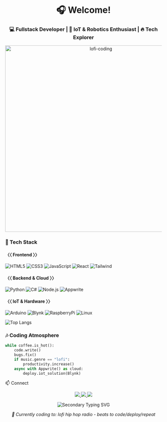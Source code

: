 <h1 align="center">🎧 Welcome! </h1>
<h3 align="center">💻 Fullstack Developer | 🤖 IoT & Robotics Enthusiast | 🔥 Tech Explorer</h3>

<p align="center">
  <img src="https://i.makeagif.com/media/4-05-2022/FvBVst.gif" alt="lofi-coding" width="600">
</p>


### **🚀 Tech Stack**

#### **〈〈 Frontend 〉〉**
![HTML5](https://img.shields.io/badge/-HTML5-%23E44D27?style=flat&logo=html5&logoColor=white)
![CSS3](https://img.shields.io/badge/-CSS3-%231572B6?style=flat&logo=css3)
![JavaScript](https://img.shields.io/badge/-JavaScript-%23F7DF1E?style=flat&logo=javascript&logoColor=black)
![React](https://img.shields.io/badge/-React-%2361DAFB?style=flat&logo=react&logoColor=black)
![Tailwind](https://img.shields.io/badge/-Tailwind-%2306B6D4?style=flat&logo=tailwindcss)

#### **〈〈 Backend & Cloud 〉〉**
![Python](https://img.shields.io/badge/-Python-%233776AB?style=flat&logo=python&logoColor=white)
![C#](https://img.shields.io/badge/-C%23-%23239120?style=flat&logo=c-sharp&logoColor=white)
![Node.js](https://img.shields.io/badge/-Node.js-%23339933?style=flat&logo=node.js&logoColor=white)
![Appwrite](https://img.shields.io/badge/-Appwrite-%23F02E65?style=flat&logo=appwrite&logoColor=white)

#### **〈〈 IoT & Hardware 〉〉**
![Arduino](https://img.shields.io/badge/-Arduino-%2300979D?style=flat&logo=arduino)
![Blynk](https://img.shields.io/badge/-Blynk-%235C6BC0?style=flat&logo=blynk&logoColor=white)
![RaspberryPi](https://img.shields.io/badge/-RPi-%23C51A4A?style=flat&logo=raspberry-pi)
![Linux](https://img.shields.io/badge/-Linux-%23FCC624?style=flat&logo=linux)



![Top Langs](https://github-readme-stats.vercel.app/api/top-langs/?username=Astheria23&hide=css,scss,php,c%23,html&theme=tokyonight)


### 🎶 **Coding Atmosphere**

```python
while coffee.is_hot():
    code.write()
    bugs.fix()
    if music.genre == "lofi":
        productivity.increase()
    async with Appwrite() as cloud:
        deploy.iot_solution(Blynk)
```
📫 Connect
<p align="center"> <a href="https://linkedin.com/in/octa.toriq"> <img src="https://img.shields.io/badge/-LinkedIn-%230A66C2?style=for-the-badge&logo=linkedin&logoColor=white"> </a> <a href="mailto:your.email@example.com"> <img src="https://img.shields.io/badge/-Gmail-%23EA4335?style=for-the-badge&logo=gmail&logoColor=white"> </a> <a href="https://instagram.com/sweet_explicit"> <img src="https://img.shields.io/badge/-Instagram-%23E4405F?style=for-the-badge&logo=instagram&logoColor=white"> </a> </p><p align="center"> <img src="https://readme-typing-svg.herokuapp.com?font=Victor+Mono&size=18&duration=3000&pause=1000&color=BC83FF&center=true&vCenter=true&width=600&lines=Open+for+IoT+Collaborations;Let's+Build+Something+Awesome;Fullstack+%7C+IoT+%7C+Cloud+Solutions;Python+%7C+C%23+%7C+Appwrite" alt="Secondary Typing SVG" /> </p><p align="center"> <i>🎵 Currently coding to: lofi hip hop radio - beats to code/deploy/repeat</i> </p> 
